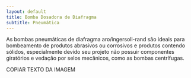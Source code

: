 ```yaml
---
layout: default
title: Bomba Dosadora de Diafragma 
subtitle: Pneumática
---
```


As bombas pneumáticas de diafragma aro/ingersoll-rand são ideais para bombeamento de produtos abrasivos ou corrosivos e produtos contendo sólidos, especialmente devido seu projeto não possuir componentes giratórios e vedação por selos mecânicos, como as bombas centrífugas.


COPIAR TEXTO DA IMAGEM